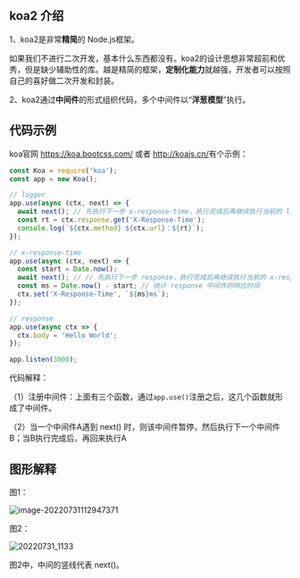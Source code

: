 ## koa2 介绍

1、koa2是非常**精简**的 Node.js框架。

如果我们不进行二次开发，基本什么东西都没有。koa2的设计思想非常超前和优秀，但是缺少辅助性的库。越是精简的框架，**定制化能力**就越强，开发者可以按照自己的喜好做二次开发和封装。

2、koa2通过**中间件**的形式组织代码，多个中间件以“**洋葱模型**”执行。

## 代码示例

koa官网 <https://koa.bootcss.com/> 或者  <http://koajs.cn/>有个示例：

```js
const Koa = require('koa');
const app = new Koa();

// logger
app.use(async (ctx, next) => {
  await next(); // 先执行下一步 x-response-time，执行完成后再继续执行当前的 logger
  const rt = ctx.response.get('X-Response-Time');
  console.log(`${ctx.method} ${ctx.url}：${rt}`);
});

// x-response-time
app.use(async (ctx, next) => {
  const start = Date.now();
  await next(); // // 先执行下一步 response，执行完成后再继续执行当前的 x-response-time
  const ms = Date.now() - start; // 统计 response 中间件的响应时间
  ctx.set('X-Response-Time', `${ms}ms`);
});

// response
app.use(async ctx => {
  ctx.body = 'Hello World';
});

app.listen(3000);
```

代码解释：

（1）注册中间件：上面有三个函数，通过`app.use()`注册之后，这几个函数就形成了中间件。

（2）当一个中间件A遇到 next() 时，则该中间件暂停，然后执行下一个中间件B；当B执行完成后，再回来执行A



## 图形解释

图1：

![image-20220731112947371](https://img.smyhvae.com/image-20220731112947371.png)

图2：

![20220731_1133](https://img.smyhvae.com/20220731_1133.png)

图2中，中间的竖线代表 next()。